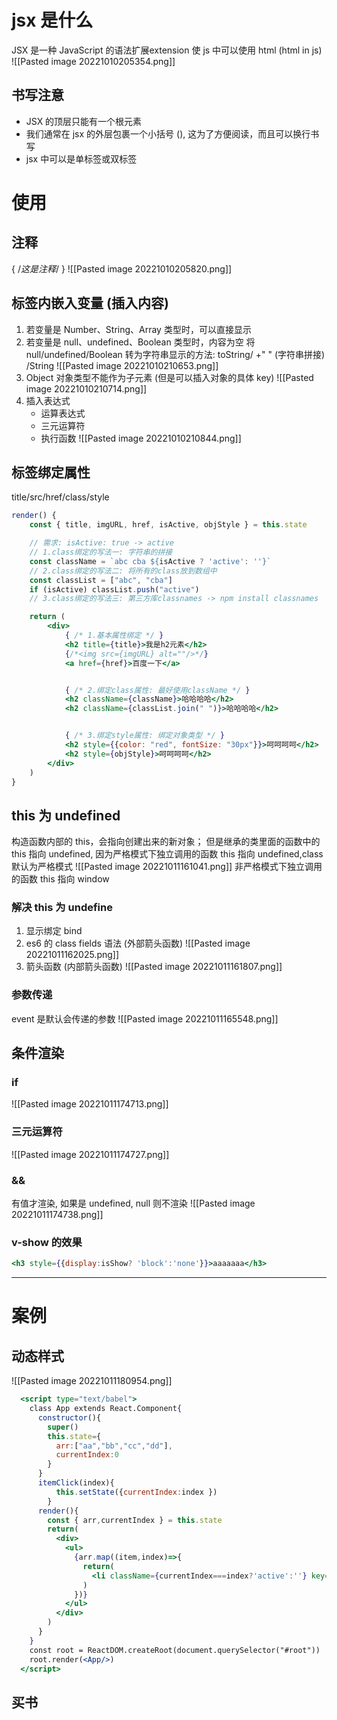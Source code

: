 # jsx 是什么
 JSX 是一种 JavaScript 的语法扩展extension
 使 js 中可以使用 html (html in js)
 ![[Pasted image 20221010205354.png]]
## 书写注意
- JSX 的顶层只能有一个根元素
- 我们通常在 jsx 的外层包裹一个小括号 (), 这为了方便阅读，而且可以换行书写
- jsx 中可以是单标签或双标签

# 使用
## 注释
{ /*这是注释*/ }
![[Pasted image 20221010205820.png]]
## 标签内嵌入变量 (插入内容)
1. 若变量是 Number、String、Array 类型时，可以直接显示
2. 若变量是 null、undefined、Boolean 类型时，内容为空
	将 null/undefined/Boolean 转为字符串显示的方法:  toString/ +" " (字符串拼接) /String ![[Pasted image 20221010210653.png]]
3. Object 对象类型不能作为子元素 (但是可以插入对象的具体 key) ![[Pasted image 20221010210714.png]]
4. 插入表达式 
	- 运算表达式
	- 三元运算符
	- 执行函数
	![[Pasted image 20221010210844.png]]

## 标签绑定属性
title/src/href/class/style 
```jsx
render() {
	const { title, imgURL, href, isActive, objStyle } = this.state

	// 需求: isActive: true -> active
	// 1.class绑定的写法一: 字符串的拼接
	const className = `abc cba ${isActive ? 'active': ''}`
	// 2.class绑定的写法二: 将所有的class放到数组中
	const classList = ["abc", "cba"]
	if (isActive) classList.push("active")
	// 3.class绑定的写法三: 第三方库classnames -> npm install classnames

	return (
		<div>
			{ /* 1.基本属性绑定 */ }
			<h2 title={title}>我是h2元素</h2>
			{/*<img src={imgURL} alt=""/>*/}
			<a href={href}>百度一下</a>


			{ /* 2.绑定class属性: 最好使用className */ }
			<h2 className={className}>哈哈哈哈</h2>
			<h2 className={classList.join(" ")}>哈哈哈哈</h2>


			{ /* 3.绑定style属性: 绑定对象类型 */ }
			<h2 style={{color: "red", fontSize: "30px"}}>呵呵呵呵</h2>
			<h2 style={objStyle}>呵呵呵呵</h2>
		</div>
	)
}

```

## this 为 undefined
构造函数内部的 this，会指向创建出来的新对象；
但是继承的类里面的函数中的 this 指向 undefined, 因为严格模式下独立调用的函数 this 指向 undefined,class 默认为严格模式
![[Pasted image 20221011161041.png]]
非严格模式下独立调用的函数 this 指向 window

### 解决 this 为 undefine
1. 显示绑定 bind
2. es6 的 class fields 语法 (外部箭头函数) ![[Pasted image 20221011162025.png]]
3. 箭头函数 (内部箭头函数)
![[Pasted image 20221011161807.png]]

### 参数传递
event 是默认会传递的参数
![[Pasted image 20221011165548.png]]

## 条件渲染
### if
![[Pasted image 20221011174713.png]]
### 三元运算符
![[Pasted image 20221011174727.png]]
### &&
有值才渲染, 如果是 undefined, null 则不渲染
![[Pasted image 20221011174738.png]]
### v-show 的效果
```jsx
<h3 style={{display:isShow? 'block':'none'}}>aaaaaaa</h3>
```





-----
# 案例
## 动态样式
![[Pasted image 20221011180954.png]]
```jsx
  <script type="text/babel">
    class App extends React.Component{
      constructor(){
        super()
        this.state={
          arr:["aa","bb","cc","dd"],
          currentIndex:0
        }
      }
      itemClick(index){
          this.setState({currentIndex:index })
        }
      render(){
        const { arr,currentIndex } = this.state
        return(
          <div>
            <ul>
              {arr.map((item,index)=>{
                return(
                  <li className={currentIndex===index?'active':''} key={item} onClick={()=>this.itemClick(index)}>{item}</li>
                )
              })}
            </ul>
          </div>
        )
      }
    }
    const root = ReactDOM.createRoot(document.querySelector("#root"))
    root.render(<App/>)
  </script>
```
## 买书
